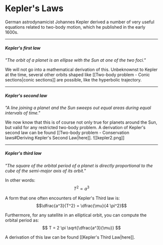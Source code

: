 # Kepler's Laws

German astrodynamicist Johannes Kepler derived a number of very useful equations related to two-body motion, which he published in the early 1600s.
___

##### Kepler's first law
_"The orbit of a planet is an ellipse with the Sun at one of the two foci."_

We will not go into a mathematical derivation of this. Unbeknownst to Kepler at the time, several other orbits shaped like [[Two-body problem - Conic sections|conic sections]] are possible, like the hyperbolic trajectory.
___

##### Kepler's second law
_"A line joining a planet and the Sun sweeps out equal areas during equal intervals of time."_

We now know that this is of course not only true for planets around the Sun, but valid for any restricted two-body problem. A derivation of Kepler's second law can be found [[Two-body problem - Conservation laws#Deriving Kepler's Second Law|here]].
![[kepler2.png]]
___

##### Kepler's third law
_"The square of the orbital period of a planet is directly proportional to the cube of the semi-major axis of its orbit."_

In other words:
$$
T^2 \propto a^3
$$

A form that one often encounters of Kepler's Third law is:
$$\dfrac{a^3}{T^2} = \dfrac{\mu}{4 \pi^2}$$

Furthermore, for any satellite in an elliptical orbit, you can compute the orbital period as:
$$
T = 2 \pi \sqrt{\dfrac{a^3}{\mu}}
$$

A derivation of this law can be found [[Kepler's Third Law|here]].
